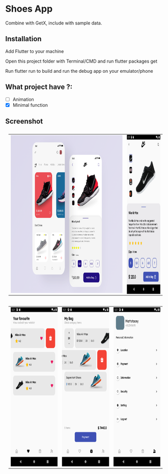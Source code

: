# Shoes App

Combine with GetX, include with sample data.

## Installation
Add Flutter to your machine

Open this project folder with Terminal/CMD and run flutter packages get

Run flutter run to build and run the debug app on your emulator/phone

## What project have ?:
- [ ] Animation
- [X] Minimal function
## Screenshot

<table style="padding:10px">
  <tr>
    <td> <img src="./screenshots/1.png"  alt="1" width = 1000px height = 496px ></td>
   <td><img src="./screenshots/shoes_detail.png" align="right" alt="2" width = 300px height = 500px></td>
 
  </tr>
</table>

<table style="padding:10px">
  <tr>
      <td><img src="./screenshots/favourite_page.png" alt="3" width = 300px height = 500></td>
      <td><img src="./screenshots/bag_page.png" alt="4" width = 300px height = 500px></td>
    <td><img src="./screenshots/profile_page.png" alt="5" width = 300px height = 500px></td>
  </tr>
</table>
